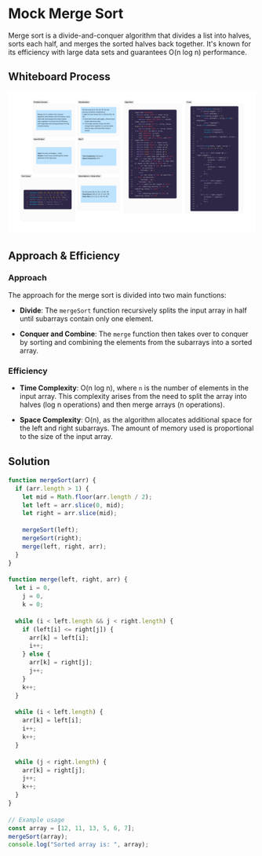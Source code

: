 # Mock Merge Sort

Merge sort is a divide-and-conquer algorithm that divides a list into halves, sorts each half, and merges the sorted halves back together. It's known for its efficiency with large data sets and guarantees O(n log n) performance.

## Whiteboard Process

![Whiteboard](../../assets/mockMergeSortWhiteboard.png)

## Approach & Efficiency

### Approach

The approach for the merge sort is divided into two main functions:

- **Divide**: The `mergeSort` function recursively splits the input array in half until subarrays contain only one element.

- **Conquer and Combine**: The `merge` function then takes over to conquer by sorting and combining the elements from the subarrays into a sorted array.

### Efficiency

- **Time Complexity**: O(n log n), where `n` is the number of elements in the input array. This complexity arises from the need to split the array into halves (log n operations) and then merge arrays (n operations).

- **Space Complexity**: O(n), as the algorithm allocates additional space for the left and right subarrays. The amount of memory used is proportional to the size of the input array.

## Solution

```js
function mergeSort(arr) {
  if (arr.length > 1) {
    let mid = Math.floor(arr.length / 2);
    let left = arr.slice(0, mid);
    let right = arr.slice(mid);

    mergeSort(left);
    mergeSort(right);
    merge(left, right, arr);
  }
}

function merge(left, right, arr) {
  let i = 0,
    j = 0,
    k = 0;

  while (i < left.length && j < right.length) {
    if (left[i] <= right[j]) {
      arr[k] = left[i];
      i++;
    } else {
      arr[k] = right[j];
      j++;
    }
    k++;
  }

  while (i < left.length) {
    arr[k] = left[i];
    i++;
    k++;
  }

  while (j < right.length) {
    arr[k] = right[j];
    j++;
    k++;
  }
}

// Example usage
const array = [12, 11, 13, 5, 6, 7];
mergeSort(array);
console.log("Sorted array is: ", array);
```
